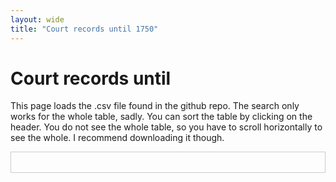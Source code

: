 ```yaml
---
layout: wide
title: "Court records until 1750"
---
```


<h1>Court records until</h1>

<p>
  This page loads the .csv file found in the github repo. The search only works for the whole table, sadly. You can sort the table by clicking on the header. You do not see the whole table, so you have to scroll horizontally to see the whole. I recommend downloading it though.
</p>



<!-- Main table container -->
<div id="table-container" style="overflow-x:auto; border:1px solid #ccc;">
  <!-- We start with an empty table. DataTables + JS will create headers. -->
  <table id="dynamic-table" class="display" style="width:100%;">
    <!-- No <thead> or <tbody> here, we’ll let DataTables handle it dynamically. -->
  </table>
</div>

<script>
// 1. On DOMContentLoaded, parse the CSV and build the table.
document.addEventListener('DOMContentLoaded', function() {
  // Path to your CSV (adjust if needed, or use relative_url if a Jekyll path)
  const csvUrl = "{{ '/Sources_by_type/Rettsdokumenter.csv' | relative_url }}";

  console.log("Parsing CSV from", csvUrl);

  Papa.parse(csvUrl, {
    download: true,
    header: true,       // first row = headers
    skipEmptyLines: true,
    complete: function(results) {
      if (!results.data || results.data.length === 0) {
        console.warn("CSV parse returned 0 rows");
        return;
      }
      console.log("CSV parse found rows:", results.data.length);
      console.log("Sample row:", results.data[0]);
      console.log("Fields (headers):", results.meta.fields);

      // 2. Dynamically create DataTables column definitions from the CSV headers
      // e.g., an array of { title: fieldName, data: fieldName }
      const dynamicColumns = results.meta.fields.map(field => {
        return {
          title: field, // column header text
          data: field   // property name in each row of data
        };
      });

      // 3. Initialize DataTables
      // We’ll attach to #dynamic-table
      // Let DataTables generate the <thead> from column info we pass
      const table = $('#dynamic-table').DataTable({
        data: results.data,       // entire array of objects from CSV
        columns: dynamicColumns,  // generated from CSV headers
        scrollX: true,            // horizontal scroll
        autoWidth: false,
        paging: false,
        searching: true,
        ordering: true,
        info: false,
        // "dom" can be customized if you want "Bfrtip" or other DataTables UI
        dom: 'frtip',  // 'f' filter, 'r' processing display, 't' table, 'i' info, 'p' pagination
        initComplete: function() {
          console.log("DataTables initComplete. Rows:", this.api().rows().count());
        }
      });

      // 4. If you want a global search, DataTables has a search box built in
      //    or you can place a custom search input somewhere else.

      // 5. Optional top-scroll sync
      syncTopScrollbar();
    }
  });
});

// Optional: Sync top scrollbar with table container
function syncTopScrollbar() {
  const topScroll = document.getElementById('top-scrollbar');
  const topScrollContent = document.getElementById('top-scroll-content');
  const tableContainer = document.getElementById('table-container');
  const dynamicTable = document.getElementById('dynamic-table');

  function updateScrollWidths() {
    const w = dynamicTable.scrollWidth;
    topScrollContent.style.width = w + 'px';
  }

  topScroll.addEventListener('scroll', () => {
    tableContainer.scrollLeft = topScroll.scrollLeft;
  });
  tableContainer.addEventListener('scroll', () => {
    topScroll.scrollLeft = tableContainer.scrollLeft;
  });

  // Give DataTables time to finalize layout
  setTimeout(updateScrollWidths, 1000);
  window.addEventListener('resize', updateScrollWidths);
}
</script>
